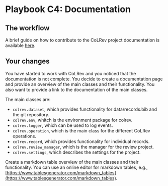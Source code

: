 # Playbook C4: Documentation

## The workflow

A brief guide on how to contribute to the CoLRev project documentation is available [here](contribute-to-docs.md).

## Your changes

You have started to work with CoLRev and you noticed that the documentation is not complete. You decide to create a documentation page and provide an overview of the main classes and their functionality. You also want to provide a link to the documentation of the main classes.

The main classes are:

- `colrev.dataset`, which provides functionality for data/records.bib and the git repository.
- `colrev.env`, whitch is the environment package for colrev.
- `colrev.logger`, which can be used to log events.
- `colrev.operation`, which is the main class for the different CoLRev operations.
- `colrev.record`, which provides functionality for individual records.
- `colrev.review_manager`, which is the manager for the review project.
- `colrev.settings`, which describes the settings for the project.

Create a markdown table overview of the main classes and their functionality. You can use an online editor for markdown tables, e.g., [https://www.tablesgenerator.com/markdown_tables](https://www.tablesgenerator.com/markdown_tables).